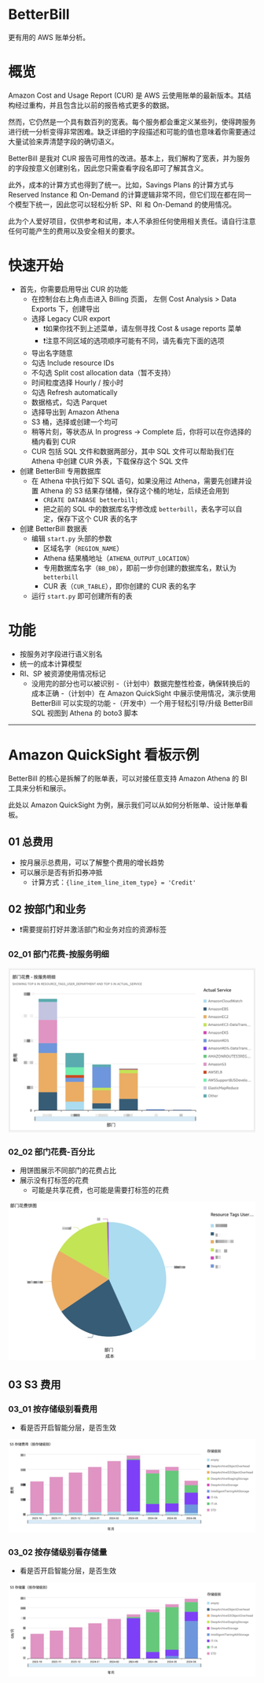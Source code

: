 # BetterBill

更有用的 AWS 账单分析。

# 概览

Amazon Cost and Usage Report (CUR) 是 AWS 云使用账单的最新版本。其结构经过重构，并且包含比以前的报告格式更多的数据。

然而，它仍然是一个具有数百列的宽表。每个服务都会重定义某些列，使得跨服务进行统一分析变得非常困难。缺乏详细的字段描述和可能的值也意味着你需要通过大量试验来弄清楚字段的确切语义。

BetterBill 是我对 CUR 报告可用性的改进。基本上，我们解构了宽表，并为服务的字段按意义创建别名，因此您只需查看字段名即可了解其含义。

此外，成本的计算方式也得到了统一。比如，Savings Plans 的计算方式与 Reserved Instance 和 On-Demand 的计算逻辑非常不同，但它们现在都在同一个模型下统一，因此您可以轻松分析 SP、RI 和 On-Demand 的使用情况。

此为个人爱好项目，仅供参考和试用，本人不承担任何使用相关责任。请自行注意任何可能产生的费用以及安全相关的要求。

# 快速开始

- 首先，你需要启用导出 CUR 的功能
  - 在控制台右上角点击进入 Billing 页面， 左侧 Cost Analysis > Data Exports 下，创建导出
  - 选择 Legacy CUR export
    - ❗️如果你找不到上述菜单，请左侧寻找 Cost & usage reports 菜单
    - ❗️注意不同区域的选项顺序可能有不同，请先看完下面的选项
  - 导出名字随意
  - 勾选 Include resource IDs
  - 不勾选 Split cost allocation data（暂不支持）
  - 时间粒度选择 Hourly / 按小时
  - 勾选 Refresh automatically
  - 数据格式，勾选 Parquet
  - 选择导出到 Amazon Athena
  - S3 桶，选择或创建一个均可
  - 稍等片刻，等状态从 In progress → Complete 后，你将可以在你选择的桶内看到 CUR
  - CUR 包括 SQL 文件和数据两部分，其中 SQL 文件可以帮助我们在 Athena 中创建 CUR 外表，下载保存这个 SQL 文件
- 创建 BetterBill 专用数据库
  - 在 Athena 中执行如下 SQL 语句，如果没用过 Athena，需要先创建并设置 Athena 的 S3 结果存储桶，保存这个桶的地址，后续还会用到
    - `CREATE DATABASE betterbill;`
    - 把之前的 SQL 中的数据库名字修改成 `betterbill`，表名字可以自定，保存下这个 CUR 表的名字
- 创建 BetterBill 数据表
  - 编辑 `start.py` 头部的参数
    - 区域名字（`REGION_NAME`）
    - Athena 结果桶地址（`ATHENA_OUTPUT_LOCATION`）
    - 专用数据库名字（`BB_DB`），即前一步你创建的数据库名，默认为 `betterbill`
    - CUR 表（`CUR_TABLE`），即你创建的 CUR 表的名字
  - 运行 `start.py` 即可创建所有的表

# 功能

- 按服务对字段进行语义别名
- 统一的成本计算模型
- RI、SP 被资源使用情况标记
  - 没用完的部分也可以被识别
-（计划中）数据完整性检查，确保转换后的成本正确
-（计划中）在 Amazon QuickSight 中展示使用情况，演示使用 BetterBill 可以实现的功能
-（开发中）一个用于轻松引导/升级 BetterBill SQL 视图到 Athena 的 boto3 脚本

----

# Amazon QuickSight 看板示例

BetterBill 的核心是拆解了的账单表，可以对接任意支持 Amazon Athena 的 BI 工具来分析和展示。

此处以 Amazon QuickSight 为例，展示我们可以从如何分析账单、设计账单看板。

## 01 总费用

- 按月展示总费用，可以了解整个费用的增长趋势
- 可以展示是否有折扣券冲抵
  - 计算方式：`{line_item_line_item_type} = 'Credit'`

## 02 按部门和业务

- ❗️需要提前打好并激活部门和业务对应的资源标签

### 02_01 部门花费-按服务明细

![](imgs/02_01.jpg)

### 02_02 部门花费-百分比

- 用饼图展示不同部门的花费占比
- 展示没有打标签的花费
  - 可能是共享花费，也可能是需要打标签的花费

![](imgs/02_02.jpg)

## 03 S3 费用

### 03_01 按存储级别看费用

- 看是否开启智能分层，是否生效

![](imgs/03_01.jpg)

### 03_02 按存储级别看存储量

- 看是否开启智能分层，是否生效

![](imgs/03_02.jpg)

